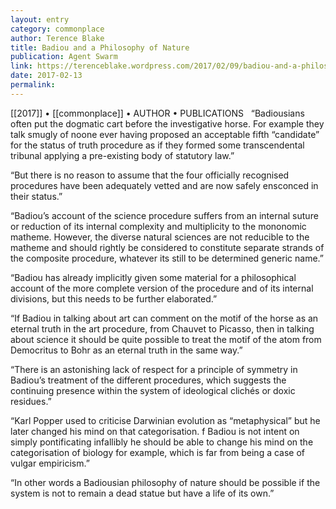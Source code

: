 ```yaml
---
layout: entry
category: commonplace
author: Terence Blake
title: Badiou and a Philosophy of Nature
publication: Agent Swarm
link: https://terenceblake.wordpress.com/2017/02/09/badiou-and-a-philosophy-of-nature-overcoming-doxic-residues/
date: 2017-02-13
permalink: 
---
```


[[2017]] • [[commonplace]] • AUTHOR • PUBLICATIONS 
 
“Badiousians often put the dogmatic cart before the investigative horse. For example they talk smugly of noone ever having proposed an acceptable fifth “candidate” for the status of truth procedure as if they formed some transcendental tribunal applying a pre-existing body of statutory law.”

“But there is no reason to assume that the four officially recognised procedures have been adequately vetted and are now safely ensconced in their status.”

“Badiou’s account of the science procedure suffers from an internal suture or reduction of its internal complexity and multiplicity to the mononomic matheme. However, the diverse natural sciences are not reducible to the matheme and should rightly be considered to constitute separate strands of the composite procedure, whatever its still to be determined generic name.”

“Badiou has already implicitly given some material for a philosophical account of the more complete version of the procedure and of its internal divisions, but this needs to be further elaborated.”

“If Badiou in talking about art can comment on the motif of the horse as an eternal truth in the art procedure, from Chauvet to Picasso, then in talking about science it should be quite possible to treat the motif of the atom from Democritus to Bohr as an eternal truth in the same way.”

“There is an astonishing lack of respect for a principle of symmetry in Badiou’s treatment of the different procedures, which suggests the continuing presence within the system of ideological clichés or doxic residues.”

“Karl Popper used to criticise Darwinian evolution as “metaphysical” but he later changed his mind on that categorisation. f Badiou is not intent on simply pontificating infallibly he should be able to change his mind on the categorisation of biology for example, which is far from being a case of vulgar empiricism.”

“In other words a Badiousian philosophy of nature should be possible if the system is not to remain a dead statue but have a life of its own.”

